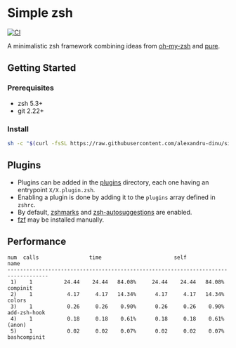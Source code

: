 # Simple zsh

[![CI](https://github.com/alexandru-dinu/simple-zsh/actions/workflows/main.yml/badge.svg)](https://github.com/alexandru-dinu/simple-zsh/actions/workflows/main.yml)

A minimalistic zsh framework combining ideas from [oh-my-zsh](https://github.com/ohmyzsh/ohmyzsh) and [pure](https://github.com/sindresorhus/pure).


## Getting Started

### Prerequisites
- zsh 5.3+
- git 2.22+

### Install
```sh
sh -c "$(curl -fsSL https://raw.githubusercontent.com/alexandru-dinu/simple-zsh/main/install.sh)"
```


## Plugins

- Plugins can be added in the [plugins](https://github.com/alexandru-dinu/simple-zsh/tree/main/plugins) directory, each one having an entrypoint `X/X.plugin.zsh`.
- Enabling a plugin is done by adding it to the `plugins` array defined in `zshrc`.
- By default, [zshmarks](https://github.com/jocelynmallon/zshmarks) and [zsh-autosuggestions](https://github.com/zsh-users/zsh-autosuggestions) are enabled.
- [fzf](https://github.com/junegunn/fzf#using-git) may be installed manually.

## Performance
```
num  calls                time                       self            name
-----------------------------------------------------------------------------------
 1)    1          24.44    24.44   84.08%     24.44    24.44   84.08%  compinit
 2)    1           4.17     4.17   14.34%      4.17     4.17   14.34%  colors
 3)    1           0.26     0.26    0.90%      0.26     0.26    0.90%  add-zsh-hook
 4)    1           0.18     0.18    0.61%      0.18     0.18    0.61%  (anon)
 5)    1           0.02     0.02    0.07%      0.02     0.02    0.07%  bashcompinit
```

